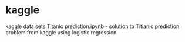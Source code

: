 # kaggle
kaggle data sets
Titanic prediction.ipynb - solution to Titianic prediction problem from kaggle using logistic regression
